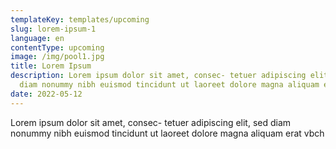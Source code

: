 ```yaml
---
templateKey: templates/upcoming
slug: lorem-ipsum-1
language: en
contentType: upcoming
image: /img/pool1.jpg
title: Lorem Ipsum
description: Lorem ipsum dolor sit amet, consec- tetuer adipiscing elit, sed
  diam nonummy nibh euismod tincidunt ut laoreet dolore magna aliquam erat
date: 2022-05-12
---
```

Lorem ipsum dolor sit amet, consec- tetuer adipiscing elit, sed diam nonummy nibh euismod tincidunt ut laoreet dolore magna aliquam erat vbch